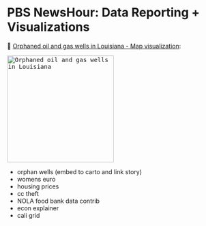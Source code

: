# PBS NewsHour: Data Reporting + Visualizations

📍 <a href="https://www.pbs.org/newshour/nation/in-louisiana-orphan-wells-seen-as-an-accident-waiting-to-happen">Orphaned oil and gas wells in Louisiana - Map visualization</a>:      


<a href="https://www.pbs.org/newshour/nation/in-louisiana-orphan-wells-seen-as-an-accident-waiting-to-happen">
  <kbd><img src="images/orphan-wells" alt="Orphaned oil and gas wells in Louisiana" width="250px"/></kbd>
</a>  

- orphan wells (embed to carto and link story)
- womens euro
- housing prices 
- cc theft
- NOLA food bank data contrib
- econ explainer
- cali grid